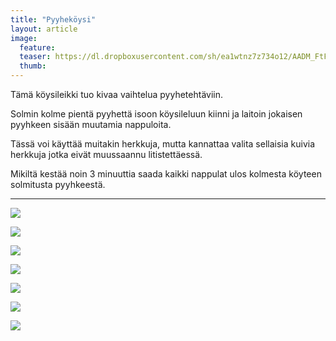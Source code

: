 ```yaml
---
title: "Pyyheköysi"
layout: article
image:
  feature:
  teaser: https://dl.dropboxusercontent.com/sh/ea1wtnz7z734o12/AADM_FtFykY5fj9m00eaainJa/aktivointi/pyyhekoysi/DS02416-245px.jpg
  thumb:
---
```


Tämä köysileikki tuo kivaa vaihtelua pyyhetehtäviin.

Solmin kolme pientä pyyhettä isoon köysileluun kiinni ja laitoin jokaisen pyyhkeen sisään muutamia nappuloita.

Tässä voi käyttää muitakin herkkuja, mutta kannattaa valita sellaisia kuivia herkkuja jotka eivät muussaannu litistettäessä.

Mikiltä kestää noin 3 minuuttia saada kaikki nappulat ulos kolmesta köyteen solmitusta pyyhkeestä.

---

[![](https://dl.dropboxusercontent.com/sh/ea1wtnz7z734o12/AADVZNyAM1XxYqt-zP_1zAqQa/aktivointi/pyyhekoysi/DS02147-800px.jpg)](https://dl.dropboxusercontent.com/sh/ea1wtnz7z734o12/AABV3aVVLNGdxX1nkT21-Svia/aktivointi/pyyhekoysi/DS02147.jpg)

[![](https://dl.dropboxusercontent.com/sh/ea1wtnz7z734o12/AACzzPn7Cmle0F6hckDPUxaoa/aktivointi/pyyhekoysi/DS02416-800px.jpg)](https://dl.dropboxusercontent.com/sh/ea1wtnz7z734o12/AADkCE2s1jXSNPUk9tYAqkpJa/aktivointi/pyyhekoysi/DS02416.jpg)

[![](https://dl.dropboxusercontent.com/sh/ea1wtnz7z734o12/AAB2yXcRe27eOWUyl40oZdSLa/aktivointi/pyyhekoysi/DS02421-800px.jpg)](https://dl.dropboxusercontent.com/sh/ea1wtnz7z734o12/AAC86FzfUp0tgXUbmJ2Qj8bja/aktivointi/pyyhekoysi/DS02421.jpg)

[![](https://dl.dropboxusercontent.com/sh/ea1wtnz7z734o12/AABTeC5j5Z-dYkaJHihO_mOTa/aktivointi/pyyhekoysi/DS02403-800px.jpg)](https://dl.dropboxusercontent.com/sh/ea1wtnz7z734o12/AACa_KqX1-EceLa9LlzlGuL9a/aktivointi/pyyhekoysi/DS02403.jpg)

[![](https://dl.dropboxusercontent.com/sh/ea1wtnz7z734o12/AAADAMAphpjZYkpu7iYPJu5Ua/aktivointi/pyyhekoysi/DS02156-800px.jpg)](https://dl.dropboxusercontent.com/sh/ea1wtnz7z734o12/AAD8gSHCLK6iQrOyMm6AbF14a/aktivointi/pyyhekoysi/DS02156.jpg)

[![](https://dl.dropboxusercontent.com/sh/ea1wtnz7z734o12/AACeQZFVnu0ufiCWQdSQB--Ta/aktivointi/pyyhekoysi/DS02160-800px.jpg)](https://dl.dropboxusercontent.com/sh/ea1wtnz7z734o12/AADS1mps8tcNDgZuhyCA6yuTa/aktivointi/pyyhekoysi/DS02160.jpg)

[![](https://dl.dropboxusercontent.com/sh/ea1wtnz7z734o12/AACvTLvfo4Bj1k-yswkJyjUWa/aktivointi/pyyhekoysi/DS02168-800px.jpg)](https://dl.dropboxusercontent.com/sh/ea1wtnz7z734o12/AABH00zgvGnjKbmcZRSh_GGba/aktivointi/pyyhekoysi/DS02168.jpg)
